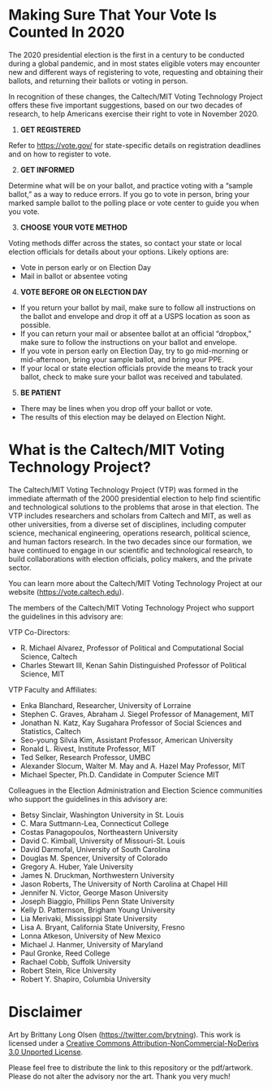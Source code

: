 # Making Sure That Your Vote Is Counted In 2020

The 2020 presidential election is the first in a century to be conducted during a global pandemic, and in most states eligible voters may encounter new and different ways of registering to vote, requesting and obtaining their ballots, and returning their ballots or voting in person. 

In recognition of these changes, the Caltech/MIT Voting Technology Project offers these five important suggestions, based on our two decades of research, to help Americans exercise their right to vote in November 2020.

1. **GET REGISTERED**

Refer to https://vote.gov/ for state-specific details on registration deadlines and on how to register to vote.

2. **GET INFORMED**

Determine what will be on your ballot, and practice voting with a “sample ballot,” as a way to reduce errors. If you go to vote in person, bring your marked sample ballot to the polling place or vote center to guide you when you vote.

3. **CHOOSE YOUR VOTE METHOD**

Voting methods differ across the states, so contact your state or local election officials for details about your options.
Likely options are:

  * Vote in person early or on Election Day
  * Mail in ballot or absentee voting


4. **VOTE BEFORE OR ON ELECTION DAY**

  * If you return your ballot by mail, make sure to follow all instructions on the ballot and envelope and drop it off at a USPS location as soon as possible.
  * If you can return your mail or absentee ballot at an official “dropbox,” make sure to follow the instructions on your ballot and envelope.
  * If you vote in person early on Election Day, try to go mid-morning or mid-afternoon, bring your sample ballot, and bring your PPE.
  * If your local or state election officials provide the means to track your ballot, check to make sure your ballot was received and tabulated.

5. **BE PATIENT**

  * There may be lines when you drop off your ballot or vote.
  * The results of this election may be delayed on Election Night.

# What is the Caltech/MIT Voting Technology Project?

The Caltech/MIT Voting Technology Project (VTP) was formed in the immediate aftermath of the 2000 presidential election to help find scientific and technological solutions to the problems that arose in that election. The VTP includes researchers and scholars from Caltech and MIT, as well as other universities, from a diverse set of disciplines, including computer science, mechanical engineering, operations research, political science, and human factors research. In the two decades since our formation, we have continued to engage in our scientific and technological research, to build collaborations with election officials, policy makers, and the private sector.

You can learn more about the Caltech/MIT Voting Technology Project at our website (https://vote.caltech.edu).

The members of the Caltech/MIT Voting Technology Project who support the guidelines in this advisory are:

VTP Co-Directors:

* R. Michael Alvarez, Professor of Political and Computational Social Science, Caltech
* Charles Stewart III, Kenan Sahin Distinguished Professor of Political Science, MIT

VTP Faculty and Affiliates:

* Enka Blanchard, Researcher, University of Lorraine
* Stephen C. Graves, Abraham J. Siegel Professor of Management, MIT
* Jonathan N. Katz, Kay Sugahara Professor of Social Sciences and Statistics, Caltech
* Seo-young Silvia Kim, Assistant Professor, American University
* Ronald L. Rivest, Institute Professor, MIT
* Ted Selker, Research Professor, UMBC
* Alexander Slocum, Walter M. May and A. Hazel May Professor, MIT
* Michael Specter, Ph.D. Candidate in Computer Science MIT

Colleagues in the Election Administration and Election Science communities who support the guidelines in this advisory are:

* Betsy Sinclair, Washington University in St. Louis
* C. Mara Suttmann-Lea, Connecticut College
* Costas Panagopoulos, Northeastern University
* David C. Kimball, University of Missouri-St. Louis
* David Darmofal, University of South Carolina
* Douglas M. Spencer, University of Colorado
* Gregory A. Huber, Yale University
* James N. Druckman, Northwestern University
* Jason Roberts, The University of North Carolina at Chapel Hill
* Jennifer N. Victor, George Mason University
* Joseph Biaggio, Phillips Penn State University
* Kelly D. Patternson, Brigham Young University
* Lia Merivaki, Mississippi State University
* Lisa A. Bryant, California State University, Fresno
* Lonna Atkeson, University of New Mexico
* Michael J. Hanmer, University of Maryland
* Paul Gronke, Reed College
* Rachael Cobb, Suffolk University
* Robert Stein, Rice University
* Robert Y. Shapiro, Columbia University

# Disclaimer

Art by Brittany Long Olsen (https://twitter.com/brytning).
This work is licensed under a [Creative Commons Attribution-NonCommercial-NoDerivs 3.0 Unported License](https://creativecommons.org/licenses/by-nc-nd/3.0/).

Please feel free to distribute the link to this repository or the pdf/artwork. Please do not alter the advisory nor the art. Thank you very much!
